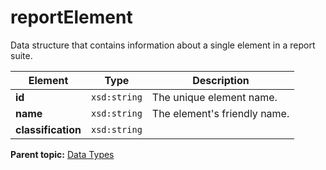 # reportElement

Data structure that contains information about a single element in a report suite.

|Element|Type|Description|
|-------|----|-----------|
|**id** |`xsd:string` | The unique element name. |
|**name** |`xsd:string` | The element's friendly name. |
|**classification** |`xsd:string` | |

**Parent topic:** [Data Types](../data_types/c_datatypes.md)

